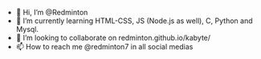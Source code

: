 - 👋 Hi, I’m @Redminton
- 🌱 I’m currently learning HTML-CSS, JS (Node.js as well), C, Python and Mysql.
- 💞️ I’m looking to collaborate on redminton.github.io/kabyte/
- 📫 How to reach me @redminton7 in all social medias

<!---
Redminton/Redminton is a ✨ special ✨ repository because its `README.md` (this file) appears on your GitHub profile.
You can click the Preview link to take a look at your changes.
--->
